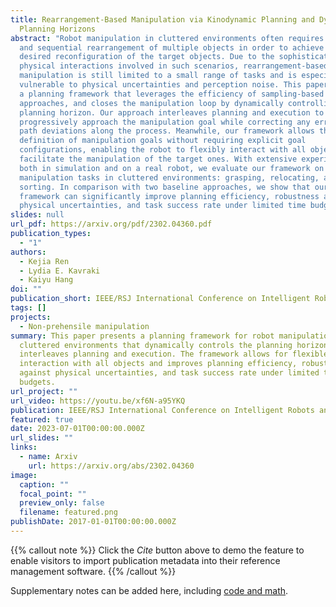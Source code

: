 ```yaml
---
title: Rearrangement-Based Manipulation via Kinodynamic Planning and Dynamic
  Planning Horizons
abstract: "Robot manipulation in cluttered environments often requires complex
  and sequential rearrangement of multiple objects in order to achieve the
  desired reconfiguration of the target objects. Due to the sophisticated
  physical interactions involved in such scenarios, rearrangement-based
  manipulation is still limited to a small range of tasks and is especially
  vulnerable to physical uncertainties and perception noise. This paper presents
  a planning framework that leverages the efficiency of sampling-based planning
  approaches, and closes the manipulation loop by dynamically controlling the
  planning horizon. Our approach interleaves planning and execution to
  progressively approach the manipulation goal while correcting any errors or
  path deviations along the process. Meanwhile, our framework allows the
  definition of manipulation goals without requiring explicit goal
  configurations, enabling the robot to flexibly interact with all objects to
  facilitate the manipulation of the target ones. With extensive experiments
  both in simulation and on a real robot, we evaluate our framework on three
  manipulation tasks in cluttered environments: grasping, relocating, and
  sorting. In comparison with two baseline approaches, we show that our
  framework can significantly improve planning efficiency, robustness against
  physical uncertainties, and task success rate under limited time budgets."
slides: null
url_pdf: https://arxiv.org/pdf/2302.04360.pdf
publication_types:
  - "1"
authors:
  - Kejia Ren
  - Lydia E. Kavraki
  - Kaiyu Hang
doi: ""
publication_short: IEEE/RSJ International Conference on Intelligent Robots and Systems (IROS)
tags: []
projects:
  - Non-prehensile manipulation
summary: This paper presents a planning framework for robot manipulation in
  cluttered environments that dynamically controls the planning horizon and
  interleaves planning and execution. The framework allows for flexible
  interaction with all objects and improves planning efficiency, robustness
  against physical uncertainties, and task success rate under limited time
  budgets.
url_project: ""
url_video: https://youtu.be/xf6N-a95YKQ
publication: IEEE/RSJ International Conference on Intelligent Robots and Systems (IROS)
featured: true
date: 2023-07-01T00:00:00.000Z
url_slides: ""
links:
  - name: Arxiv
    url: https://arxiv.org/abs/2302.04360
image:
  caption: ""
  focal_point: ""
  preview_only: false
  filename: featured.png
publishDate: 2017-01-01T00:00:00.000Z
---
```


{{% callout note %}}
Click the _Cite_ button above to demo the feature to enable visitors to import publication metadata into their reference management software.
{{% /callout %}}

Supplementary notes can be added here, including [code and math](https://arxiv.org/abs/2208.02312).
